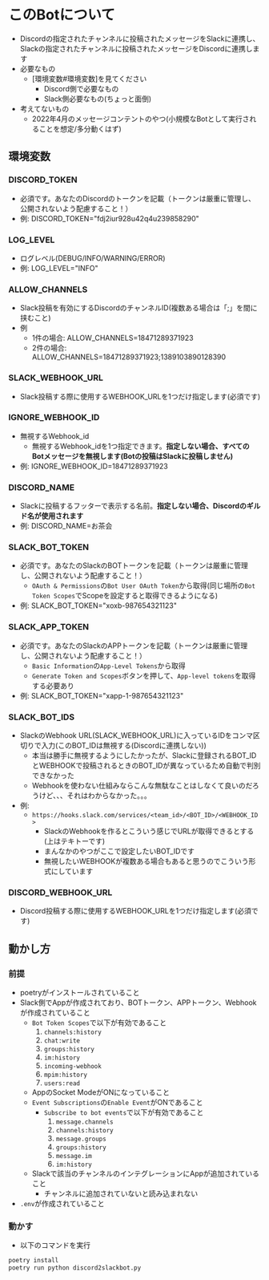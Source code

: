 # このBotについて

- Discordの指定されたチャンネルに投稿されたメッセージをSlackに連携し、Slackの指定されたチャンネルに投稿されたメッセージをDiscordに連携します
- 必要なもの
  - [環境変数#環境変数]を見てください
    - Discord側で必要なもの
    - Slack側必要なもの(ちょっと面倒)
- 考えてないもの
  - 2022年4月のメッセージコンテントのやつ(小規模なBotとして実行されることを想定/多分動くはず)

## 環境変数

### DISCORD_TOKEN

- 必須です。あなたのDiscordのトークンを記載（トークンは厳重に管理し、公開されないよう配慮すること！）
- 例: DISCORD_TOKEN="fdj2iur928u42q4u239858290"

### LOG_LEVEL

- ログレベル(DEBUG/INFO/WARNING/ERROR)
- 例: LOG_LEVEL="INFO"

### ALLOW_CHANNELS

- Slack投稿を有効にするDiscordのチャンネルID(複数ある場合は「;」を間に挟むこと)
- 例
  - 1件の場合: ALLOW_CHANNELS=18471289371923
  - 2件の場合: ALLOW_CHANNELS=18471289371923;1389103890128390

### SLACK_WEBHOOK_URL

- Slack投稿する際に使用するWEBHOOK_URLを1つだけ指定します(必須です)

### IGNORE_WEBHOOK_ID

- 無視するWebhook_id
  - 無視するWebhook_idを1つ指定できます。**指定しない場合、すべてのBotメッセージを無視します(Botの投稿はSlackに投稿しません)**
- 例: IGNORE_WEBHOOK_ID=18471289371923

### DISCORD_NAME

- Slackに投稿するフッターで表示する名前。**指定しない場合、Discordのギルド名が使用されます**
- 例: DISCORD_NAME=お茶会

### SLACK_BOT_TOKEN

- 必須です。あなたのSlackのBOTトークンを記載（トークンは厳重に管理し、公開されないよう配慮すること！）
  - `OAuth & Permissions`の`Bot User OAuth Token`から取得(同じ場所の`Bot Token Scopes`でScopeを設定すると取得できるようになる)
- 例: SLACK_BOT_TOKEN="xoxb-987654321123"

### SLACK_APP_TOKEN

- 必須です。あなたのSlackのAPPトークンを記載（トークンは厳重に管理し、公開されないよう配慮すること！）
  - `Basic Information`の`App-Level Tokens`から取得
  - `Generate Token and Scopes`ボタンを押して、`App-level tokens`を取得する必要あり
- 例: SLACK_BOT_TOKEN="xapp-1-987654321123"

### SLACK_BOT_IDS

- SlackのWebhook URL(SLACK_WEBHOOK_URL)に入っているIDをコンマ区切りで入力(このBOT_IDは無視する(Discordに連携しない))
  - 本当は勝手に無視するようにしたかったが、Slackに登録されるBOT_IDとWEBHOOKで投稿されるときのBOT_IDが異なっているため自動で判別できなかった
  - Webhookを使わない仕組みならこんな無駄なことはしなくて良いのだろうけど、、、それはわからなかった。。。
- 例:
  - `https://hooks.slack.com/services/<team_id>/<BOT_ID>/<WEBHOOK_ID>`
    - SlackのWebhookを作るとこういう感じでURLが取得できるとする(上はテキトーです)
    - まんなかのやつがここで設定したいBOT_IDです
    - 無視したいWEBHOOKが複数ある場合もあると思うのでこういう形式にしています

### DISCORD_WEBHOOK_URL

- Discord投稿する際に使用するWEBHOOK_URLを1つだけ指定します(必須です)

## 動かし方

### 前提

- poetryがインストールされていること
- Slack側でAppが作成されており、BOTトークン、APPトークン、Webhookが作成されていること
  - `Bot Token Scopes`で以下が有効であること
    1. `channels:history`
    2. `chat:write`
    3. `groups:history`
    4. `im:history`
    5. `incoming-webhook`
    6. `mpim:history`
    7. `users:read`
  - AppのSocket ModeがONになっていること
  - `Event Subscriptions`の`Enable Event`がONであること
    - `Subscribe to bot events`で以下が有効であること
      1. `message.channels`
      2. `channels:history`
      3. `message.groups`
      4. `groups:history`
      5. `message.im`
      6. `im:history`
  - Slackで該当のチャンネルのインテグレーションにAppが追加されていること
    - チャンネルに追加されていないと読み込まれない
- `.env`が作成されていること

### 動かす

- 以下のコマンドを実行

```sh
poetry install
poetry run python discord2slackbot.py
```
